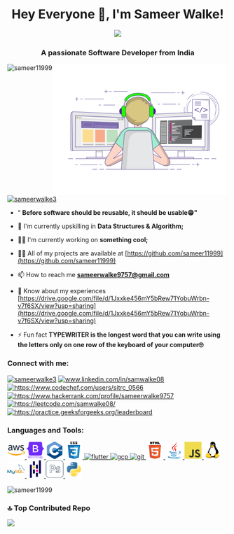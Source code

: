 
<h1 align="center">Hey Everyone 👋, I'm Sameer Walke!</h1>
<div align="center"> <img src="![Uploading Colorful Pastel Modern Personal LinkedIn Banner.png…]()
.png"> </div>
<h3 align="center">A passionate Software Developer from India</h3>

<img align="right" alt="Coding" width="400" src="https://raw.githubusercontent.com/devSouvik/devSouvik/master/gif3.gif">
<p align="left"> <img src="https://komarev.com/ghpvc/?username=sameer11999&label=Profile%20views&color=0e75b6&style=flat" alt="sameer11999" /> </p>

<p align="left"> <a href="https://twitter.com/sameerwalke3" target="blank"><img src="https://img.shields.io/twitter/follow/sameerwalke3?logo=twitter&style=for-the-badge" alt="sameerwalke3" /></a> </p>

- “ **Before software should be reusable, it should be usable😁"**

- 🚀 I'm currently upskilling in **Data Structures & Algorithm;**

- 👨‍💻 I'm currently working on **something cool;**

- 👨‍💻 All of my projects are available at [https://github.com/sameer11999](https://github.com/sameer11999)

- 📫 How to reach me **sameerwalke9757@gmail.com**

- 📄 Know about my experiences [https://drive.google.com/file/d/1Jxxke456mY5bRew71YobuWrbn-v7f6SX/view?usp=sharing](https://drive.google.com/file/d/1Jxxke456mY5bRew71YobuWrbn-v7f6SX/view?usp=sharing)

- ⚡ Fun fact **TYPEWRITER is the longest word that you can write using the letters only on one row of the keyboard of your computer🙄**

<h3 align="left">Connect with me:</h3>
<p align="left">
<a href="https://twitter.com/sameerwalke3" target="blank"><img align="center" src="https://raw.githubusercontent.com/rahuldkjain/github-profile-readme-generator/master/src/images/icons/Social/twitter.svg" alt="sameerwalke3" height="30" width="40" /></a>
<a href="https://linkedin.com/in/www.linkedin.com/in/samwalke08" target="blank"><img align="center" src="https://raw.githubusercontent.com/rahuldkjain/github-profile-readme-generator/master/src/images/icons/Social/linked-in-alt.svg" alt="www.linkedin.com/in/samwalke08" height="30" width="40" /></a>
<a href="https://www.codechef.com/users/https://www.codechef.com/users/sitrc_0566" target="blank"><img align="center" src="https://cdn.jsdelivr.net/npm/simple-icons@3.1.0/icons/codechef.svg" alt="https://www.codechef.com/users/sitrc_0566" height="30" width="40" /></a>
<a href="https://www.hackerrank.com/https://www.hackerrank.com/profile/sameerwalke9757" target="blank"><img align="center" src="https://raw.githubusercontent.com/rahuldkjain/github-profile-readme-generator/master/src/images/icons/Social/hackerrank.svg" alt="https://www.hackerrank.com/profile/sameerwalke9757" height="30" width="40" /></a>
<a href="https://www.leetcode.com/https://leetcode.com/samwalke08/" target="blank"><img align="center" src="https://raw.githubusercontent.com/rahuldkjain/github-profile-readme-generator/master/src/images/icons/Social/leet-code.svg" alt="https://leetcode.com/samwalke08/" height="30" width="40" /></a>
<a href="https://auth.geeksforgeeks.org/user/https://practice.geeksforgeeks.org/leaderboard" target="blank"><img align="center" src="https://raw.githubusercontent.com/rahuldkjain/github-profile-readme-generator/master/src/images/icons/Social/geeks-for-geeks.svg" alt="https://practice.geeksforgeeks.org/leaderboard" height="30" width="40" /></a>
</p>

<h3 align="left">Languages and Tools:</h3>
<p align="left"> <a href="https://aws.amazon.com" target="_blank" rel="noreferrer"> <img src="https://raw.githubusercontent.com/devicons/devicon/master/icons/amazonwebservices/amazonwebservices-original-wordmark.svg" alt="aws" width="40" height="40"/> </a> <a href="https://getbootstrap.com" target="_blank" rel="noreferrer"> <img src="https://raw.githubusercontent.com/devicons/devicon/master/icons/bootstrap/bootstrap-plain-wordmark.svg" alt="bootstrap" width="40" height="40"/> </a> <a href="https://www.w3schools.com/cpp/" target="_blank" rel="noreferrer"> <img src="https://raw.githubusercontent.com/devicons/devicon/master/icons/cplusplus/cplusplus-original.svg" alt="cplusplus" width="40" height="40"/> </a> <a href="https://www.w3schools.com/css/" target="_blank" rel="noreferrer"> <img src="https://raw.githubusercontent.com/devicons/devicon/master/icons/css3/css3-original-wordmark.svg" alt="css3" width="40" height="40"/> </a> <a href="https://flutter.dev" target="_blank" rel="noreferrer"> <img src="https://www.vectorlogo.zone/logos/flutterio/flutterio-icon.svg" alt="flutter" width="40" height="40"/> </a> <a href="https://cloud.google.com" target="_blank" rel="noreferrer"> <img src="https://www.vectorlogo.zone/logos/google_cloud/google_cloud-icon.svg" alt="gcp" width="40" height="40"/> </a> <a href="https://git-scm.com/" target="_blank" rel="noreferrer"> <img src="https://www.vectorlogo.zone/logos/git-scm/git-scm-icon.svg" alt="git" width="40" height="40"/> </a> <a href="https://www.w3.org/html/" target="_blank" rel="noreferrer"> <img src="https://raw.githubusercontent.com/devicons/devicon/master/icons/html5/html5-original-wordmark.svg" alt="html5" width="40" height="40"/> </a> <a href="https://www.java.com" target="_blank" rel="noreferrer"> <img src="https://raw.githubusercontent.com/devicons/devicon/master/icons/java/java-original.svg" alt="java" width="40" height="40"/> </a> <a href="https://developer.mozilla.org/en-US/docs/Web/JavaScript" target="_blank" rel="noreferrer"> <img src="https://raw.githubusercontent.com/devicons/devicon/master/icons/javascript/javascript-original.svg" alt="javascript" width="40" height="40"/> </a> <a href="https://www.linux.org/" target="_blank" rel="noreferrer"> <img src="https://raw.githubusercontent.com/devicons/devicon/master/icons/linux/linux-original.svg" alt="linux" width="40" height="40"/> </a> <a href="https://www.mysql.com/" target="_blank" rel="noreferrer"> <img src="https://raw.githubusercontent.com/devicons/devicon/master/icons/mysql/mysql-original-wordmark.svg" alt="mysql" width="40" height="40"/> </a> <a href="https://pandas.pydata.org/" target="_blank" rel="noreferrer"> <img src="https://raw.githubusercontent.com/devicons/devicon/2ae2a900d2f041da66e950e4d48052658d850630/icons/pandas/pandas-original.svg" alt="pandas" width="40" height="40"/> </a> <a href="https://www.photoshop.com/en" target="_blank" rel="noreferrer"> <img src="https://raw.githubusercontent.com/devicons/devicon/master/icons/photoshop/photoshop-line.svg" alt="photoshop" width="40" height="40"/> </a> <a href="https://www.python.org" target="_blank" rel="noreferrer"> <img src="https://raw.githubusercontent.com/devicons/devicon/master/icons/python/python-original.svg" alt="python" width="40" height="40"/> </a> </p>

<p><img align="center" src="https://github-readme-streak-stats.herokuapp.com/?user=sameer11999&" alt="sameer11999" /></p>



### 🔝 Top Contributed Repo
![](https://github-contributor-stats.vercel.app/api?username=sameer11999&limit=5&theme=flat&combine_all_yearly_contributions=true)
